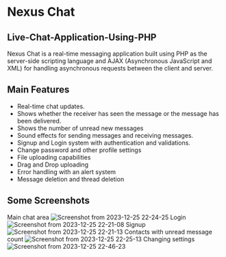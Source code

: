 # Nexus Chat
## Live-Chat-Application-Using-PHP
Nexus Chat is a real-time messaging application built using PHP as the server-side scripting language and AJAX (Asynchronous JavaScript and XML) for handling asynchronous requests between the client and server.

## Main Features
- Real-time chat updates.
- Shows whether the receiver has seen the message or the message has been delivered.
- Shows the number of unread new messages
- Sound effects for sending messages and receiving messages.
- Signup and Login system with authentication and validations.
- Change password and other profile settings
- File uploading capabilities
- Drag and Drop uploading
- Error handling with an alert system
- Message deletion and thread deletion
    
## Some Screenshots
Main chat area
![Screenshot from 2023-12-25 22-24-25](https://github.com/chathura226/Live-Chat-Application-Using-PHP/assets/85506006/577c42cf-6fe9-4368-93e3-79644f606e72)
Login
![Screenshot from 2023-12-25 22-21-08](https://github.com/chathura226/Live-Chat-Application-Using-PHP/assets/85506006/c25bfee0-eece-4875-9325-f75b5856281a)
Signup
![Screenshot from 2023-12-25 22-21-13](https://github.com/chathura226/Live-Chat-Application-Using-PHP/assets/85506006/0ead8a4c-6ba0-4f1e-a99b-1f1c4facc06c)
Contacts with unread message count
![Screenshot from 2023-12-25 22-25-13](https://github.com/chathura226/Live-Chat-Application-Using-PHP/assets/85506006/8c5edaac-af95-4403-a617-c1d1e0d7fe65)
Changing settings
![Screenshot from 2023-12-25 22-46-23](https://github.com/chathura226/Live-Chat-Application-Using-PHP/assets/85506006/b545e1b2-0cdb-48d2-8630-e30fe42c6fc6)

